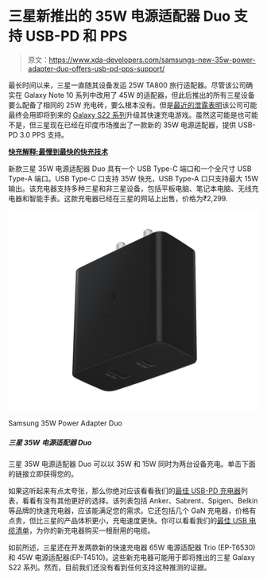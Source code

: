 # 三星新推出的 35W 电源适配器 Duo 支持 USB-PD 和 PPS

> 原文：<https://www.xda-developers.com/samsungs-new-35w-power-adapter-duo-offers-usb-pd-pps-support/>

最长时间以来，三星一直随其设备发运 25W TA800 旅行适配器。尽管该公司确实在 Galaxy Note 10 系列中改用了 45W 的适配器，但此后推出的所有三星设备要么配备了相同的 25W 充电砖，要么根本没有。但是[最近的泄露表明](https://www.xda-developers.com/samsung-45w-65w-fast-chargers-launch-soon/)该公司可能最终会用即将到来的 [Galaxy S22 系列](https://www.xda-developers.com/samsung-galaxy-s22/)升级其快速充电游戏。虽然这可能是也可能不是，但三星现在已经在印度市场推出了一款新的 35W 电源适配器，提供 USB-PD 3.0 PPS 支持。

**[快充解释:最慢到最快的快充技术](https://www.xda-developers.com/how-does-fast-charging-work/#USB-PD_PPS_Programmable_Power_Supply)**

新款三星 35W 电源适配器 Duo 具有一个 USB Type-C 端口和一个全尺寸 USB Type-A 端口。USB Type-C 口支持 35W 快充，USB Type-A 口只支持最大 15W 输出。该充电器支持多种三星和非三星设备，包括平板电脑、笔记本电脑、无线充电器和智能手表。这款充电器已经在三星的网站上出售，价格为₹2,299.

 <picture>![The Samsung 35W Power Adapter Duo can charge two devices simultaneously at 35W and 15W. Get your right away by clicking the link below.](img/4fa4fdbef17442034214e3573aea5628.png)</picture> 

Samsung 35W Power Adapter Duo

##### 三星 35W 电源适配器 Duo

三星 35W 电源适配器 Duo 可以以 35W 和 15W 同时为两台设备充电。单击下面的链接立即获得您的。

如果这听起来有点太夸张，那么你绝对应该看看我们的[最佳 USB-PD 充电器](https://www.xda-developers.com/best-usb-pd-fast-charger/)列表，看看有没有其他更好的选择。该列表包括 Anker、Sabrent、Spigen、Belkin 等品牌的快速充电器，应该能满足您的需求。它还包括几个 GaN 充电器，价格有点贵，但比三星的产品体积更小，充电速度更快。你可以看看我们的[最佳 USB 电缆清单](https://www.xda-developers.com/best-usb-cables/)，为你的新充电器购买一根耐用的电缆。

如前所述，三星还在开发两款新的快速充电器 65W 电源适配器 Trio (EP-T6530)和 45W 电源适配器(EP-T4510)。这些新充电器可能用于即将推出的三星 Galaxy S22 系列。然而，目前我们还没有看到任何支持这种推测的证据。